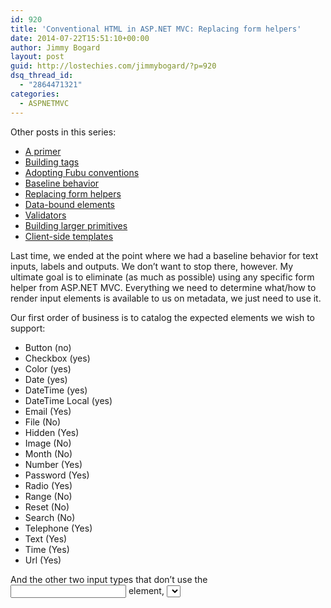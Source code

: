 ```yaml
---
id: 920
title: 'Conventional HTML in ASP.NET MVC: Replacing form helpers'
date: 2014-07-22T15:51:10+00:00
author: Jimmy Bogard
layout: post
guid: http://lostechies.com/jimmybogard/?p=920
dsq_thread_id:
  - "2864471321"
categories:
  - ASPNETMVC
---
```

Other posts in this series:

  * [A primer](http://lostechies.com/jimmybogard/2013/07/18/conventional-html-in-asp-net-mvc-a-primer/)
  * [Building tags](http://lostechies.com/jimmybogard/2013/08/13/conventional-html-in-asp-net-mvc-building-tags/)
  * [Adopting Fubu conventions](http://lostechies.com/jimmybogard/2014/07/11/conventional-html-in-asp-net-mvc-adopting-fubu-conventions/)
  * [Baseline behavior](http://lostechies.com/jimmybogard/2014/07/17/conventional-html-in-asp-net-mvc-baseline-behavior/)
  * [Replacing form helpers](http://lostechies.com/jimmybogard/2014/07/22/conventional-html-in-asp-net-mvc-replacing-form-helpers/)
  * [Data-bound elements](http://lostechies.com/jimmybogard/2014/07/23/conventional-html-in-asp-net-mvc-data-bound-elements/)
  * [Validators](http://lostechies.com/jimmybogard/2014/07/24/conventional-html-in-asp-net-mvc-validators/)
  * [Building larger primitives](http://lostechies.com/jimmybogard/2014/07/25/conventional-html-in-asp-net-mvc-building-larger-primitives/)
  * [Client-side templates](http://lostechies.com/jimmybogard/2014/08/14/conventional-html-in-asp-net-mvc-client-side-templates/)

Last time, we ended at the point where we had a baseline behavior for text inputs, labels and outputs. We don’t want to stop there, however. My ultimate goal is to eliminate (as much as possible) using any specific form helper from ASP.NET MVC. Everything we need to determine what/how to render input elements is available to us on metadata, we just need to use it.

Our first order of business is to catalog the expected elements we wish to support:

  * Button (no)
  * Checkbox (yes)
  * Color (yes)
  * Date (yes)
  * DateTime (yes)
  * DateTime Local (yes)
  * Email (Yes)
  * File (No)
  * Hidden (Yes)
  * Image (No)
  * Month (No)
  * Number (Yes)
  * Password (Yes)
  * Radio (Yes)
  * Range (No)
  * Reset (No)
  * Search (No)
  * Telephone (Yes)
  * Text (Yes)
  * Time (Yes)
  * Url (Yes)

And the other two input types that don’t use the <input> element, <select> and <textarea>. This is where convention-based programming and the object model of HtmlTags really shines. Instead of us needing to completely replace a template as we do in MVC, we only need to extend the individual tags, and leave everything else alone. We know that we want to have a baseline style on all of our inputs. We also want to configure this once, which our HTML conventions allow.

So how do we want to key into our conventions? I like to follow a progression:

  * Member type
  * Member name
  * Member attributes

We can infer a lot from the type of a member. Boolean? That’s a checkbox. Nullable bool? That’s not a checkbox, but a select, and so on. Let’s look at each type of input and see what we can infer to build our conventions.

### Labels

Labels can be a bit annoying, you might need localization and so on. What I’d like to do is provide some default, sensible behavior. If we look at a login view model:

[gist id=47d7b43d6f52e4bc47f9]

We have a ton of display attributes, all basically doing nothing. These labels key into a couple of things:

  * Label text
  * Validation errors

We’ll get to validation in a future post, but first let’s look at the labels. What can we provide as sensible defaults?

  * Property name
  * Split PascalCase into separate words
  * Booleans get a question mark
  * Fallback to the display attribute if it exists

A sensible label convention would get rid of nearly all of our “Label” attributes. The default conventions get us the first two, we just need to modify for the latter two:

[gist id=2ed5fbff5bdee3240371]

With this convention, our Display attributes go away. If we have a mismatch between the view model property and the label, we can use the Display attribute to specify it explicitly. I only find myself using this when a model is flattened. Otherwise, I try and keep the label I show the users consistent with how I model the data behind the scenes.

### Checkbox

This one’s easy. Checkboxes represent true/false, so that maps to a boolean:

[gist id=82bc42c54ac0b13d124b]

Not very exciting, we just tell Fubu for bools, make the “type” attribute a checkbox. The existing MVC template does a few other things, but I don’t like any of them (like an extra hidden etc).

### Color

With some model binding magic, we can handle this by merely looking at the type:

[gist id=71b60a8c3a4727730427]

### Date/Time/DateTime/Local DateTime

This one is a little bit more difficult, since the BCL doesn’t have a concept of a Date. However, [NodaTime](http://nodatime.org/) does, so we can use that type and key off of it instead:

[gist id=50dafb99e31fd2f3df43]

### Email

Email could go a number of different ways. There’s not really an Email type in .NET, so we can’t key off the property type. The MVC version uses an attribute to opt-in to an Email template, but I think that’s redundant. In my experience, every property with “Email” in the name is an email address. Why not key off this?

[gist id=c55c5a8f72c4c29a8b27]

This one could go both ways, but if I want to also/instead go off the DataType attribute, it’s just as easy. I don’t like being too explicit or too confusing, so you’ll have to base this on what you actually find in your systems.

### Hidden

Hiddens can be a bit funny. If I’m being sensible with Guid identifiers, I know right off the bat that any Guid type should be hidden. It’s not always the case, so I’d like to support the attribute if needed.

[gist id=a500412f9b1c526991ea]

### Number

Number inputs are a bit complicated. I actually tend to avoid them, as I find they’re not really that usable. However, I do want to provide some hints to the user as well as some rudimentary client-side validation with the “pattern” attribute.

[gist id=0557b7c12edf18108f98]

I’d do similar for other numeric types (integer/floating point).

### Password

We’ll use the same strategy as our hidden input – key off the name if we can, otherwise check for an attribute.

[gist id=e03317906cb2bd0e441e]

We had to get a little fancy with our attribute check, but nothing too crazy.

### Radio

Radio buttons represent a selection of a group of items. In my code, this is represented with an enum. Since radio buttons are a bit more complicated than just an input tag, we’ll need to build out the list of elements manually. We can either build up our select element from scratch, or modify the defaults. I’m going to go the modification route, but because it’s a little more complicated, I’ll use a dedicated class instead:

[gist id=8ad824fdbf79adcee075]

Element modifiers and builders follow the chain of responsibility pattern, where any modifier/builder that matches a request will be called. We only want enums, so our Matches method looks at the accessor property type. Again, this is where our conventions show their power over MVC templates. In MVC templates, you can’t modify the matching algorithm, but in our example, we just need to supply the matching logic.

Next, we use the Modify method to examine the incoming element request and make changes to it. We replace the tag name with “select”, remove the “type” attribute, but leave the other attributes alone. We append a child option element, then loop through all of the enum values to build out name/value options from our enum’s metadata.

Why use this over EnumDropDownListFor? Pretty easy – it gets all of our other conventions, like the Bootstrap CSS classes. In a system with dozens or more enumerations shown, that’s not something I want to repeat all over the place.

### Telephone

We’ll treat the telephone just like our password element – check for a property name, and fall back to an attribute.

[gist id=050e36ae0d2dbc7046e5]

If we want to enforce a specific pattern, we’d use the appropriate data-pattern attribute.

### Text

This is the default, so nothing to do here!

### 

### Url

Just like our password, we’ll look at the property name, then an attribute:

[gist id=2fc5f29b0234e72b3b23]

If we get tired of typing that attribute matching logic out, we can create an extension method:

[gist id=d19e31fcaaf4dc5e4bcf]

And our condition becomes a bit easier to read:

[gist id=970fcfd5777fd914f241]

### Wrapping up

We knocked out most of the HTML5 input element types, leaving out ones that didn’t make too much sense. We can still create conventions for those missing elements, likely using property names and/or attributes to determine the right convention to use. Quite a bit more powerful than the MVC templates!

Next up, we’ll look at more complex element building example where we might need to hit the database to get a list of values for a drop down.